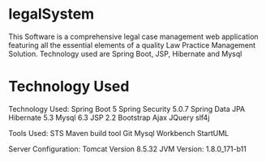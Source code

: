 # legalSystem
This Software is a comprehensive legal case management web application featuring all the essential elements of a quality Law Practice Management  Solution. Technology used  are Spring Boot, JSP, Hibernate and Mysql


# Technology Used

Technology Used:
Spring Boot 5
Spring Security 5.0.7
Spring Data JPA
Hibernate 5.3
Mysql 6.3
JSP 2.2
Bootstrap
Ajax
JQuery
slf4j


Tools Used:
STS
Maven build tool
Git
Mysql Workbench
StartUML

Server Configuration:
Tomcat Version 8.5.32
JVM Version: 1.8.0_171-b11
